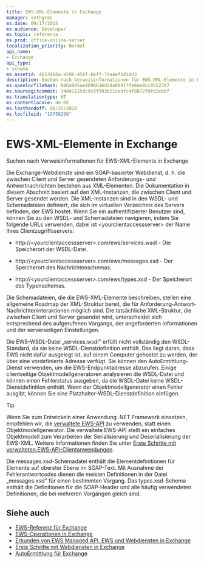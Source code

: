 ```yaml
---
title: EWS-XML-Elemente in Exchange
manager: sethgros
ms.date: 09/17/2015
ms.audience: Developer
ms.topic: reference
ms.prod: office-online-server
localization_priority: Normal
api_name:
- Exchange
api_type:
- schema
ms.assetid: 4653466a-a596-456f-bbff-7da4ef1d18d3
description: Suchen nach Verweisinformationen für EWS-XML-Elemente in Exchange
ms.openlocfilehash: 046a985ae4696616d28a0891ffe0aa8cc0552307
ms.sourcegitcommit: 34041125dc8c5f993b21cebfc4f8b72f0fd2cb6f
ms.translationtype: HT
ms.contentlocale: de-DE
ms.lasthandoff: 06/25/2018
ms.locfileid: "19758296"
---
```

# <a name="ews-xml-elements-in-exchange"></a>EWS-XML-Elemente in Exchange

Suchen nach Verweisinformationen für EWS-XML-Elemente in Exchange
  
Die Exchange-Webdienste sind ein SOAP-basierter Webdienst, d. h. die zwischen Client und Server gesendeten Anforderungs- und Antwortnachrichten bestehen aus XML-Elementen. Die Dokumentation in diesem Abschnitt basiert auf den XML-Instanzen, die zwischen Client und Server gesendet werden. Die XML-Instanzen sind in den WSDL- und Schemadateien definiert, die sich im virtuellen Verzeichnis des Servers befinden, der EWS hostet. Wenn Sie ein authentifizierter Benutzer sind, können Sie zu den WSDL- und Schemadateien navigieren, indem Sie folgende URLs verwenden, dabei ist \<yourclientaccessserver\> der Name Ihres Clientzugriffsservers:
  
- http://\<yourclientaccessserver\>.com/ews/services.wsdl - Der Speicherort der WSDL-Datei.
    
- http://\<yourclientaccessserver\>.com/ews/messages.xsd - Der Speicherort des Nachrichtenschemas.
    
- http://\<yourclientaccessserver\>.com/ews/types.xsd - Der Speicherort des Typenschemas.
    
Die Schemadateien, die die EWS-XML-Elemente beschreiben, stellen eine allgemeine Roadmap der XML-Struktur bereit, die für Anforderung-Antwort-Nachrichteninteraktionen möglich sind. Die tatsächliche XML-Struktur, die zwischen Client und Server gesendet wird, unterscheidet sich entsprechend des aufgerufenen Vorgangs, der angeforderten Informationen und der serverseitigen Einstellungen.
  
Die EWS-WSDL-Datei „services.wsdl" erfüllt nicht vollständig den WSDL-Standard, da sie keine WSDL-Dienstdefinition enthält. Das liegt daran, dass EWS nicht dafür ausgelegt ist, auf einem Computer gehostet zu werden, der über eine vordefinierte Adresse verfügt. Sie können den AutoErmittlung-Dienst verwenden, um die EWS-Endpunktadresse abzurufen. Einige clientseitige Objektmodellgeneratoren analysieren die WSDL-Datei und können einen Fehlerstatus ausgeben, da die WSDL-Datei keine WSDL-Dienstdefinition enthält. Wenn der Objektmodellgenerator einen Fehler ausgibt, können Sie eine Platzhalter-WSDL-Dienstdefinition einfügen.
  
> [!TIP]
> Wenn Sie zum Entwickeln einer Anwendung .NET Framework einsetzen, empfehlen wir, die [verwaltete EWS-API](http://aka.ms/ews-managed-api-readme) zu verwenden, statt einen Objektmodellgenerator. Die verwaltete EWS-API stellt ein einfaches Objektmodell zum Verarbeiten der Serialisierung und Deserialisierung der EWS-XML. Weitere Informationen finden Sie unter [Erste Schritte mit verwalteten EWS-API-Clientanwendungen](http://msdn.microsoft.com/library/c2267733-6f4f-49e5-9614-1e4a24c3af1a%28Office.15%29.aspx). 
  
Die messages.xsd-Schemadatei enthält die Elementdefinitionen für Elemente auf oberster Ebene im SOAP-Text. Mit Ausnahme der Fehlerantwortcodes dienen die meisten Definitionen in der Datei „messages.xsd" für einen bestimmten Vorgang. Das types.xsd-Schema enthält die Definitionen für die SOAP-Header und alle häufig verwendeten Definitionen, die bei mehreren Vorgängen gleich sind.
  
## <a name="see-also"></a>Siehe auch

- [EWS-Referenz für Exchange](ews-reference-for-exchange.md)
- [EWS-Operationen in Exchange](ews-operations-in-exchange.md)
- [Erkunden von EWS Managed API, EWS und Webdiensten in Exchange](../exchange-web-services/explore-the-ews-managed-api-ews-and-web-services-in-exchange.md)
- [Erste Schritte mit Webdiensten in Exchange](../exchange-web-services/start-using-web-services-in-exchange.md)
- [AutoErmittlung für Exchange](../exchange-web-services/autodiscover-for-exchange.md)
    

